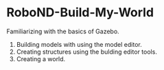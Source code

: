 # RoboND-Build-My-World

Familiarizing with the basics of Gazebo. 
1. Building models with using the model editor.
2. Creating structures using the bulding editor tools.
3. Creating a world.
